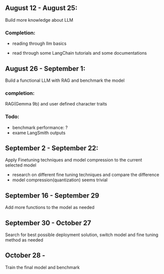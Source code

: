 ## August 12 - August 25:

Build more knowledge about LLM

### Completion:

* reading through llm basics

* read through some LangChain tutorials and some documentations



## August 26 - September 1:

Build a functional LLM with RAG and benchmark the model

### completion: 

RAG(Gemma 9b) and user defined character traits

### Todo:

* benchmark performance: ?
* exame LangSmith outputs



## September 2 - September 22:

Apply Finetuning techniques and model compression to the current selected model

* research on different fine tuning techniques and compare the difference
* model compression(quantization) seems trivial



## September 16 - September 29

Add more functions to the model as needed



## September 30 - October 27

Search for best possible deployment solution, switch model and fine tuning method as needed



## October 28 -

Train the final model and benchmark

